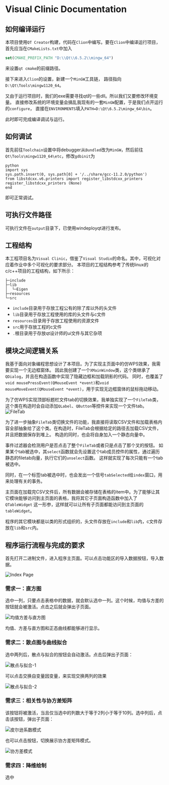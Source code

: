 # Visual Clinic Documentation

## 如何编译运行

本项目使用`QT Creator`构建，代码在`Clion`中编写。要在`Clion`中编译运行项目，
首先应当在`CMakeLists.txt`中加入

```cmake
set(CMAKE_PREFIX_PATH "D:\\Qt\\6.5.2\\mingw_64")
```

来设置`qt cmake`的前缀路径。

接下来进入`Clion`的设置，新建一个`MinGW`工具链，
路径指向`D:\Qt\Tools\mingw1120_64`。

又由于运行项目时，我们的exe需要寻找qt的一些dll。所以我们又要修改环境变量。
直接修改系统的环境变量会搞乱我现有的一套`MinGW`配置，于是我们点开运行的`configure`，
直接在`ENVIRONMENTS`填入`PATH=D:\Qt\6.5.2\mingw_64\bin`。

此时即可完成编译调试与运行。

## 如何调试

首先前往`Toolchain`设置中将debugger从`Bundled`改为`MinGW`，然后前往
`Qt\Tools\mingw1120_64\etc`，修改`gdbinit`为

```shell
python
import sys
sys.path.insert(0, sys.path[0] + '/../share/gcc-11.2.0/python')
from libstdcxx.v6.printers import register_libstdcxx_printers
register_libstdcxx_printers (None)
end
```

即可正常调试。

## 可执行文件路径

可执行文件在`output`目录下，已使用windeployqt进行发布。

## 工程结构

本工程项目名为`Visual Clinic`，借鉴了`Visual Studio`的命名。其中，可视化对应着作业中多个可视化的要求部分。
本项目的工程结构参考了传统linux的c/c++项目的工程结构，如下所示：

```plaintext
├─include
├─lib
│  └─Eigen
├─resources
└─src
```

- `include`目录用于存放工程公有的除了库以外的头文件
- `lib`目录用于存放工程使用的库的头文件与c文件
- `resources`目录用于存放工程使用的资源文件
- `src`用于存放工程的c文件
- `.`根目录用于存放qt设计师的ui文件与其它杂项

## 模块之间逻辑关系

我基于面向对象编程思想设计了本项目。为了实现主页面中的仿WPS效果，我需要实现一个无边框窗体。
因此我创建了一个`XMainWindow`类，这个类继承了`QDialog`，并且在构造函数中实现了隐藏边框和加载阴影的代码。
同时，也覆盖了`void mousePressEvent(QMouseEvent *event)`和`void mouseMoveEvent(QMouseEvent *event)`，用于实现无边框窗体的鼠标拖动移动。


为了仿WPS实现顶部标题栏文件tab的切换效果，我单独实现了一个`FileTab`类，这个类在构造时会自动添加`QLabel`、`QButton`等控件来实现一个文件tab。
![FileTab](resources/doc_filetab.png)

为了进一步抽象`FileTab`类切换文件的功能，我直接将读取CSV文件和加载表格内容全部抽象给了这个类。在构造时，FileTab会根据给定的路径去加载CSV文件，并且把数据保存到堆上。
构造的同时，也会将自身加入一个静态向量中。

事件过滤器会检测用户是否点击了整个`FileTab`或者只是点击了那个叉的按钮。
如果某个tab被选中，其`select`函数就会先设置这个tab成员控件的属性，通过遍历静态的filetab向量，执行它们的`unselect`函数。
这样就实现了每次只能有一个tab被选中。

同时，在一个标签tab被选中时，也会发出一个信号`tabSelected`给`index`窗口，用来处理有关的事务。

主页面在加载完CSV文件后，所有数据会被存储在表格的item中。为了能够让其它模块能够访问到主页面的表格，我将其它子页面构造函数中加入了`QTableWidget`
这一形参，这样就可以让所有子页面都能访问到主页面的`tableWidget`。

程序的其它模块都是以类的形式组织的，头文件存放在`include`和`lib`内，c文件存放在`lib`和`src`内。

## 程序运行流程与完成的要求

首先打开二进制文件，进入程序主页面。可以点击功能区的导入数据按钮，导入数据。

![Index Page](resources/doc_index.png)

### 需求一：直方图

选中一列，只要点击表格中的数据，就会默认选中一列。这个时候，均值与方差的按钮就会被激活。点击之后就会弹出子页面。

![均值方差与直方图](resources/doc_avgvar.png)

均值、方差与直方图和正态曲线都能够进行显示。

### 需求二：散点图与曲线拟合

选中两列后，散点与拟合的按钮会自动激活。点击后弹出子页面：

![散点与拟合-1](resources/doc_scatter_1.png)

可以点击交换自变量因变量，来实现交换两列的效果

![散点与拟合-2](resources/doc_scatter_2.png)

### 需求三：相关性与协方差矩阵

该按钮将被激活，当且仅当选中的列数大于等于2列小于等于10列。选中列后，点击该按钮，弹出子页面：

![皮尔逊系数模式](resources/doc_relate_1.png)

也可以点击按钮，切换展示协方差矩阵模式。

![协方差模式](resources/doc_relate_2.png)

### 需求四：降维绘制

选中

